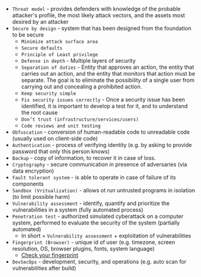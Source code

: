 * `Threat model` - provides defenders with knowledge of the probable attacker's profile, the most likely attack vectors, and the assets most desired by an attacker
* `Secure by design` - system that has been designed from the foundation to be secure
    * `Minimize attack surface area`
    * `Secure defaults`
    * `Principle of Least privilege`
    * `Defense in depth` - Multiple layers of security
    * `Separation of duties` - Entity that approves an action, the entity that carries out an action, and the entity that monitors that action must be separate.
        The goal is to eliminate the possibility of a single user from carrying out and concealing a prohibited action.
    * `Keep security simple`
    * `Fix security issues correctly` - Once a security issue has been identified, it is important to develop a test for it, and to understand the root cause
    * `Don’t trust (infrastructure/services/users)`
    * `Code reviews and unit testing`
* `Obfuscation` - conversion of human-readable code to unreadable code (usually used on client-side code)
* `Authentication` - process of verifying identity (e.g. by asking to provide password that only this person knows)
* `Backup` - copy of information, to recover it in case of loss.
* `Cryptography` - secure communication in presence of adversaries (via data encryption)
* `Fault tolerant system` - is able to operate in case of failure of its components
* `Sandbox (Vritualization)` - allows ot run untrusted programs in isolation (to limit possible harm)
* `Vulnerability assessment` - identify, quantify and prioritize the vulnerabilities in a system (fully automated process)
* `Penetration test` - authorized simulated cyberattack on a computer system, performed to evaluate the security of the system (partially automated)
    * In short = `Vulnerability assessment` + exploitation of vulnerabilities
* `Fingerprint (Browser)` - unique id of user (e.g. timezone, screen resolution, OS, browser plugins, fonts, system language)  
    * [Check your fingerprint](https://coveryourtracks.eff.org/)
* `DevSecOps` - development, security, and operations (e.g. auto scan for vulnerabilities after build)